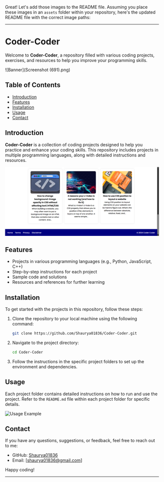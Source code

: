 Great! Let's add those images to the README file. Assuming you place these images in an `assets` folder within your repository, here's the updated README file with the correct image paths:

---

# Coder-Coder

Welcome to **Coder-Coder**, a repository filled with various coding projects, exercises, and resources to help you improve your programming skills.

![Banner](Screenshot (691).png)

## Table of Contents
- [Introduction](#introduction)
- [Features](#features)
- [Installation](#installation)
- [Usage](#usage)
- [Contact](#contact)

## Introduction
**Coder-Coder** is a collection of coding projects designed to help you practice and enhance your coding skills. This repository includes projects in multiple programming languages, along with detailed instructions and resources.

![Project Overview](/Screenshot%20(692).png)

## Features
- Projects in various programming languages (e.g., Python, JavaScript, C++)
- Step-by-step instructions for each project
- Sample code and solutions
- Resources and references for further learning

## Installation
To get started with the projects in this repository, follow these steps:

1. Clone the repository to your local machine using the following command:
   ```bash
   git clone https://github.com/Shaurya01836/Coder-Coder.git
   ```

2. Navigate to the project directory:
   ```bash
   cd Coder-Coder
   ```

3. Follow the instructions in the specific project folders to set up the environment and dependencies.

## Usage
Each project folder contains detailed instructions on how to run and use the project. Refer to the `README.md` file within each project folder for specific details.

![Usage Example](assets/Screenshot%20(6912).png)

## Contact
If you have any questions, suggestions, or feedback, feel free to reach out to me:

- GitHub: [Shaurya01836](https://github.com/Shaurya01836)
- Email: [shaurya01836@gmail.com]

Happy coding!

---

